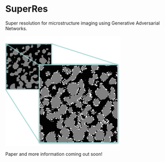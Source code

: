 # SuperRes
Super resolution for microstructure imaging using Generative Adversarial Networks.

![](super-res-icon.png)

Paper and more information coming out soon!
